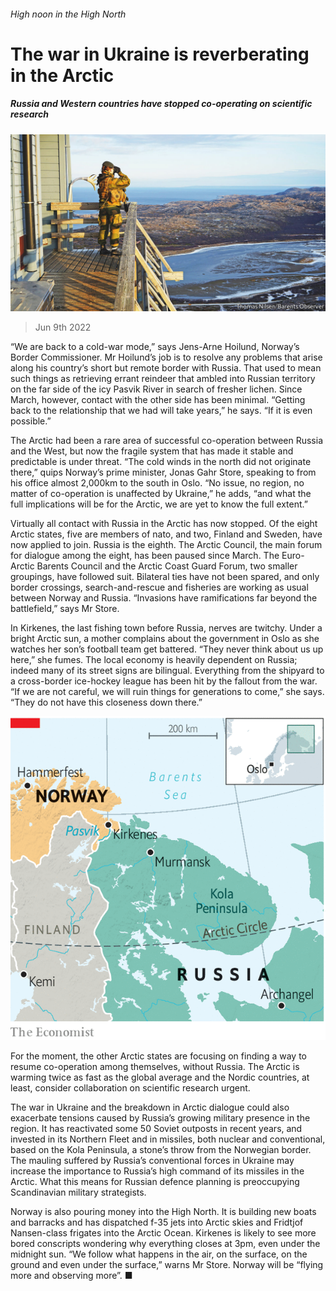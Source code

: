 ###### High noon in the High North

# The war in Ukraine is reverberating in the Arctic 

##### Russia and Western countries have stopped co-operating on scientific research 

![image](images/20220611_EUP001.jpg) 

> Jun 9th 2022 

“We are back to a cold-war mode,” says Jens-Arne Hoilund, Norway’s Border Commissioner. Mr Hoilund’s job is to resolve any problems that arise along his country’s short but remote border with Russia. That used to mean such things as retrieving errant reindeer that ambled into Russian territory on the far side of the icy Pasvik River in search of fresher lichen. Since March, however, contact with the other side has been minimal. “Getting back to the relationship that we had will take years,” he says. “If it is even possible.” 

The Arctic had been a rare area of successful co-operation between Russia and the West, but now the fragile system that has made it stable and predictable is under threat. “The cold winds in the north did not originate there,” quips Norway’s prime minister, Jonas Gahr Store, speaking to  from his office almost 2,000km to the south in Oslo. “No issue, no region, no matter of co-operation is unaffected by Ukraine,” he adds, “and what the full implications will be for the Arctic, we are yet to know the full extent.” 

Virtually all contact with Russia in the Arctic has now stopped. Of the eight Arctic states, five are members of nato, and two, Finland and Sweden, have now applied to join. Russia is the eighth. The Arctic Council, the main forum for dialogue among the eight, has been paused since March. The Euro-Arctic Barents Council and the Arctic Coast Guard Forum, two smaller groupings, have followed suit. Bilateral ties have not been spared, and only border crossings, search-and-rescue and fisheries are working as usual between Norway and Russia. “Invasions have ramifications far beyond the battlefield,” says Mr Store. 

In Kirkenes, the last fishing town before Russia, nerves are twitchy. Under a bright Arctic sun, a mother complains about the government in Oslo as she watches her son’s football team get battered. “They never think about us up here,” she fumes. The local economy is heavily dependent on Russia; indeed many of its street signs are bilingual. Everything from the shipyard to a cross-border ice-hockey league has been hit by the fallout from the war. “If we are not careful, we will ruin things for generations to come,” she says. “They do not have this closeness down there.” 

![image](images/20220611_EUM924.png) 


For the moment, the other Arctic states are focusing on finding a way to resume co-operation among themselves, without Russia. The Arctic is warming twice as fast as the global average and the Nordic countries, at least, consider collaboration on scientific research urgent. 

The war in Ukraine and the breakdown in Arctic dialogue could also exacerbate tensions caused by Russia’s growing military presence in the region. It has reactivated some 50 Soviet outposts in recent years, and invested in its Northern Fleet and in missiles, both nuclear and conventional, based on the Kola Peninsula, a stone’s throw from the Norwegian border. The mauling suffered by Russia’s conventional forces in Ukraine may increase the importance to Russia’s high command of its missiles in the Arctic. What this means for Russian defence planning is preoccupying Scandinavian military strategists.

Norway is also pouring money into the High North. It is building new boats and barracks and has dispatched f-35 jets into Arctic skies and Fridtjof Nansen-class frigates into the Arctic Ocean. Kirkenes is likely to see more bored conscripts wondering why everything closes at 3pm, even under the midnight sun. “We follow what happens in the air, on the surface, on the ground and even under the surface,” warns Mr Store. Norway will be “flying more and observing more”. ■


